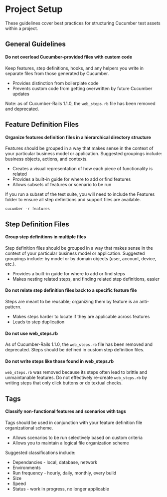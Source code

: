 # Project Setup
These guidelines cover best practices for structuring Cucumber test assets within a project.

## General Guidelines
#### Do not overload Cucumber-provided files with custom code
Keep features, step definitions, hooks, and any helpers you write in separate files from those generated by Cucumber.

* Provides distinction from boilerplate code
* Prevents custom code from getting overwritten by future Cucumber updates

Note: as of Cucumber-Rails 1.1.0, the `web_steps.rb` file has been removed and deprecated.

## Feature Definition Files
#### Organize features definition files in a hierarchical directory structure
Features should be grouped in a way that makes sense in the context of your particular business model or application. Suggested groupings include: business objects, actions, and contexts.

* Creates a visual representation of how each piece of functionality is related
* Provides a built-in guide for where to add or find features
* Allows subsets of features or scenario to be run

If you run a subset of the test suite, you will need to include the Features folder to ensure all step definitions and support files are available.

`cucumber -r features`

## Step Definition Files
#### Group step definitions in multiple files
Step definition files should be grouped in a way that makes sense in the context of your particular business model or application. Suggested groupings include: by model or by domain objects (user, account, device, etc.).

* Provides a built-in guide for where to add or find steps
* Makes nesting related steps, and finding related step definitions, easier

#### Do not relate step definition files back to a specific feature file
Steps are meant to be reusable; organizing them by feature is an anti-pattern.

* Makes steps harder to locate if they are applicable across features
* Leads to step duplication

#### Do not use web_steps.rb
As of Cucumber-Rails 1.1.0, the `web_steps.rb` file has been removed and deprecated. Steps should be defined in custom step definition files.

#### Do not write steps like those found in web_steps.rb
`web_steps.rb` was removed because its steps often lead to brittle and unmaintanable features. Do not effectively re-create `web_steps.rb` by writing steps that only click buttons or do textual checks.

## Tags
#### Classify non-functional features and scenarios with tags
Tags should be used in conjunction with your feature definition file organizational scheme.

* Allows scenarios to be run selectively based on custom criteria
* Allows you to maintain a logical file organization scheme

Suggested classifications include:

* Dependancies - local, database, network
* Environments
* Run frequency - hourly, daily, monthly, every build
* Size
* Speed
* Status - work in progress, no longer applicable
